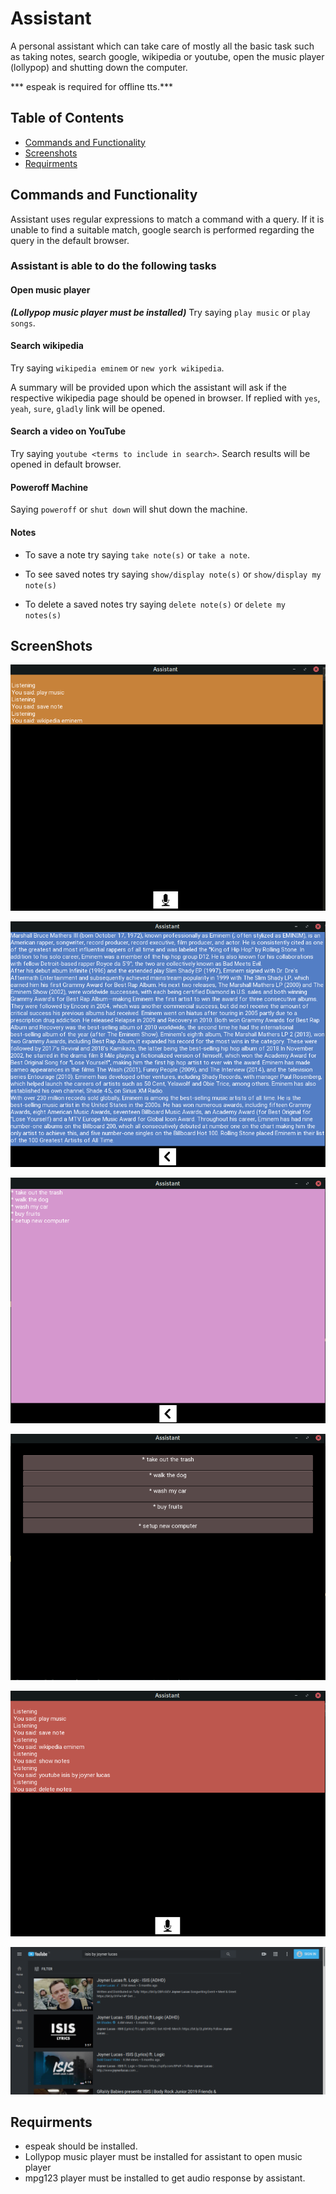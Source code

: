 # Assistant

A personal assistant which can take care of mostly all the basic task
such as taking notes, search google, wikipedia or youtube, open the music player (lollypop)
and shutting down the computer.

*** espeak is required for offline tts.***

## Table of Contents
* [Commands and Functionality](#commands-and-functionality)
* [Screenshots](#screenshots)
* [Requirments](#requirments)

## Commands and Functionality

Assistant uses regular expressions to match a command with a query.
If it is unable to find a suitable match, google search is performed
regarding the query in the default browser.

### Assistant is able to do the following tasks
#### Open music player 
***(Lollypop music player must be installed)***
Try saying `play music` or `play songs`.

#### Search wikipedia
Try saying `wikipedia eminem` or `new york wikipedia`.

A summary will be provided upon which the assistant will ask if the
respective wikipedia page should be opened in browser.
If replied with `yes`, `yeah`, `sure`, `gladly` link will be opened.

#### Search a video on YouTube
Try saying `youtube <terms to include in search>`.
Search results will be opened in default browser.

#### Poweroff Machine
Saying `poweroff` or `shut down` will shut down the machine.

#### Notes

* To save a note try saying `take note(s)` or `take a note`.

* To see saved notes try saying `show/display note(s)` or `show/display my note(s)`

* To delete a saved notes try saying `delete note(s)` or `delete my notes(s)`

## ScreenShots

![Main Window](https://github.com/sethiojas/readme_images/blob/master/Assistant/main_window.png)

![Wikipedia Summary Screen](https://github.com/sethiojas/readme_images/blob/master/Assistant/wiki.png)

![Show Notes Screen](https://github.com/sethiojas/readme_images/blob/master/Assistant/show_notes.png)

![Delete Notes Screen](https://github.com/sethiojas/readme_images/blob/master/Assistant/delete_note.png)

![Main Window](https://github.com/sethiojas/readme_images/blob/master/Assistant/main_window_2.png)

![Youtube Search](https://github.com/sethiojas/readme_images/blob/master/Assistant/youtube.png)

## Requirments
* espeak should be installed.
* Lollypop music player must be installed for assistant to open music player
* mpg123 player must be installed to get audio response by assistant.